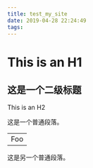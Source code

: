 ```yaml
---
title: test_my_site
date: 2019-04-28 22:24:49
tags: 
---
```


This is an H1
=============
这是一个二级标题
-------------

This is an H2

这是一个普通段落。

<table>
    <tr>
        <td>Foo</td>
    </tr>
</table>

这是另一个普通段落。
